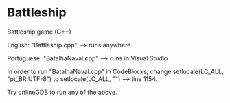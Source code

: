 # Battleship

Battleship game (C++)

English: "Battleship.cpp" --> runs anywhere

Portuguese: "BatalhaNaval.cpp" --> runs in Visual Studio

In order to run "BatalhaNaval.cpp" in CodeBlocks, change setlocale(LC_ALL, "pt_BR.UTF-8") to setlocale(LC_ALL, "") --> line 1154.

Try onlineGDB to run any of the above.
